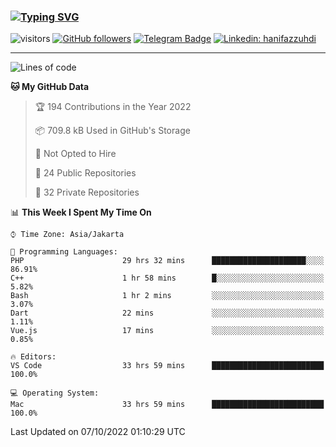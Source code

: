 ### [![Typing SVG](https://readme-typing-svg.herokuapp.com?font=lato&size=22&lines=Hi+There+👋)](https://git.io/typing-svg) 

![visitors](https://visitor-badge.glitch.me/badge?page_id=hanifazzuhdi.hanifazzuhdi)
[![GitHub followers](https://img.shields.io/github/followers/hanifazzuhdi?label=Follow&style=social)](https://github.com/hanifazzuhdi/?tab=follow) 
[![Telegram Badge](https://img.shields.io/badge/-hanif0198-blue?style=social&logo=telegram&link=https://www.t.me/hanif0198/)](https://www.t.me/hanif0198/) 
[![Linkedin: hanifazzuhdi](https://img.shields.io/badge/-hanifazzuhdi-blue?style=flat-square&logo=Linkedin&logoColor=white&link=https://www.linkedin.com/in/hanif-az-zuhdi-69688019b/)](https://www.linkedin.com/in/hanif-az-zuhdi-69688019b/) 

<hr/>

<!--START_SECTION:waka-->
![Lines of code](https://img.shields.io/badge/From%20Hello%20World%20I%27ve%20Written-5%20Million%20lines%20of%20code-blue)

**🐱 My GitHub Data** 

> 🏆 194 Contributions in the Year 2022
 > 
> 📦 709.8 kB Used in GitHub's Storage 
 > 
> 🚫 Not Opted to Hire
 > 
> 📜 24 Public Repositories 
 > 
> 🔑 32 Private Repositories  
 > 
📊 **This Week I Spent My Time On** 

```text
⌚︎ Time Zone: Asia/Jakarta

💬 Programming Languages: 
PHP                      29 hrs 32 mins      █████████████████████░░░░   86.91% 
C++                      1 hr 58 mins        █░░░░░░░░░░░░░░░░░░░░░░░░   5.82% 
Bash                     1 hr 2 mins         ░░░░░░░░░░░░░░░░░░░░░░░░░   3.07% 
Dart                     22 mins             ░░░░░░░░░░░░░░░░░░░░░░░░░   1.11% 
Vue.js                   17 mins             ░░░░░░░░░░░░░░░░░░░░░░░░░   0.85%

🔥 Editors: 
VS Code                  33 hrs 59 mins      █████████████████████████   100.0%

💻 Operating System: 
Mac                      33 hrs 59 mins      █████████████████████████   100.0%

```


 Last Updated on 07/10/2022 01:10:29 UTC
<!--END_SECTION:waka-->
